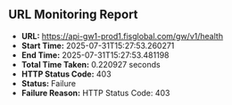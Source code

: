 ## URL Monitoring Report

- **URL:** https://api-gw1-prod1.fisglobal.com/gw/v1/health
- **Start Time:** 2025-07-31T15:27:53.260271
- **End Time:** 2025-07-31T15:27:53.481198
- **Total Time Taken:** 0.220927 seconds
- **HTTP Status Code:** 403
- **Status:** Failure
- **Failure Reason:** HTTP Status Code: 403
